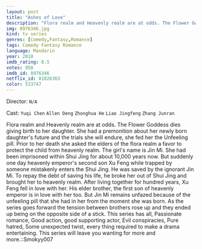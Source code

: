 ```yaml
---
layout: post
title: "Ashes of Love"
description: "Flora realm and Heavenly realm are at odds. The Flower Goddess dies giving birth to her daughter. She had a premonition about her newly born daughter's future and the trials she will endure, she fed her the Unfeeling pill. Prior to her death she asked the elders of the flora realm a favor to protect the child from heavenly realm. The girl's name is Jin Mi. She had been imprisoned within Shui Jing for about 10,000 years now. But suddenly one day heavenly emperor's second son Xu Feng while trapped by someone mistakenly enters the Shui Jin.."
img: 8976346.jpg
kind: tv series
genres: [Comedy,Fantasy,Romance]
tags: Comedy Fantasy Romance 
language: Mandarin
year: 2018
imdb_rating: 8.5
votes: 958
imdb_id: 8976346
netflix_id: 81026363
color: 533747
---
```

Director: `N/A`  

Cast: `Yuqi Chen` `Allen Deng` `Zhonghua He` `Liao Jingfeng` `Zhang Junran` 

Flora realm and Heavenly realm are at odds. The Flower Goddess dies giving birth to her daughter. She had a premonition about her newly born daughter's future and the trials she will endure, she fed her the Unfeeling pill. Prior to her death she asked the elders of the flora realm a favor to protect the child from heavenly realm. The girl's name is Jin Mi. She had been imprisoned within Shui Jing for about 10,000 years now. But suddenly one day heavenly emperor's second son Xu Feng while trapped by someone mistakenly enters the Shui Jing. He was saved by the ignorant Jin Mi. To repay the debt of saving his life, he broke her out of Shui Jing and brought her to heavenly realm. After living together for hundred years, Xu Feng fell in love with her. His elder brother, the first son of heavenly emperor is in love with her too. But Jin Mi remains unfazed because of the unfeeling pill that she had in her from the moment she was born. As the series goes forward the tension between brothers rose up and they ended up being on the opposite side of a stick. This series has all, Passionate romance, Good action, good supporting actor, Evil conspiracies, Pure hatred, Some unexpected twist, every thing required to make a drama entertaining. This series will leave you wanting for more and more.::Smokyy007